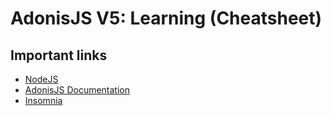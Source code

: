 # AdonisJS V5: Learning (Cheatsheet)

## Important links

- [NodeJS](https://nodejs.org/en/)
- [AdonisJS Documentation](https://preview.adonisjs.com/guides/quick-start)
- [Insomnia](https://insomnia.rest/)
